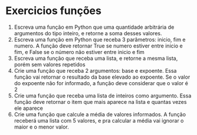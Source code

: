 # Exercicios funções

1. Escreva uma função em Python que uma quantidade arbitrária de argumentos do tipo inteiro, e retorne a soma desses valores.
2. Escreva uma função em Python que receba 3 parâmetros: inicio, fim e numero. A função deve retornar True se numero estiver entre inicio e fim, e False se o número não estiver entre inicio e fim
3. Escreva uma função que receba uma lista, e retorne a mesma lista, porém sem valores repetidos
4. Crie uma função que receba 2 argumentos: base e expoente. Essa função vai retornar o resultado da base elevado ao expoente. Se o valor do expoente não for informado, a função deve considerar que o valor é 2
5. Crie uma função que receba uma lista de inteiros como argumento. Essa função deve retornar o item que mais aparece na lista e quantas vezes ele aparece
6. Crie uma função que calcule a média de valores informados. A função receberá uma lista com 5 valores, e pra calcular a média vai ignorar o maior e o menor valor.